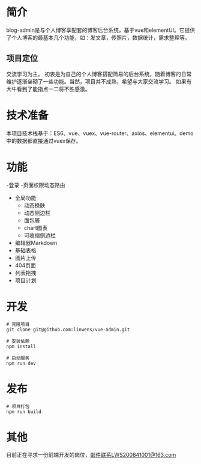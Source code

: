 # 简介

blog-admin是与个人博客享配套的博客后台系统，基于vue和elementUI。它提供了个人博客的最基本几个功能，如：发文章，传照片，数据统计，需求整理等。

## 项目定位
交流学习为主。
初衷是为自己的个人博客搭配简易的后台系统，随着博客的日常维护逐渐垒砌了一些功能。当然，项目并不成熟，希望与大家交流学习。
如果有大牛看到了能指点一二将不胜感激。

# 技术准备
本项目技术栈基于：ES6、vue、vuex、vue-router、axios、elementui。demo中的数据都直接通过vuex保存。

# 功能

 -登录
 -页面权限动态路由
 - 全局功能
   - 动态换肤
   - 动态侧边栏
   - 面包屑
   - chart图表
   - 可收缩侧边栏
 - 编辑器Markdown
 - 基础表格
 - 图片上传
 - 404页面
 - 列表拖拽
 - 项目计划

# 开发

	# 克隆项目
	git clone git@github.com:linwens/vue-admin.git

	# 安装依赖
	npm install

	# 启动服务
	npm run dev

# 发布

	# 项目打包
	npm run build

# 其他

目前正在寻求一份前端开发的岗位，邮件联系LWS200841001@163.com
